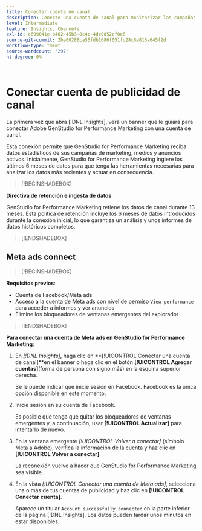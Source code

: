 ```yaml
---
title: Conectar cuenta de canal
description: Conecte una cuenta de canal para monitorizar las campañas de Adobe GenStudio for Performance Marketing y el rendimiento de los medios.
level: Intermediate
feature: Insights, Channels
exl-id: e699041e-b462-45b3-8c4c-4de0d52cf0e6
source-git-commit: 2ba00288ca55fdb1686f051fc28c8e816a645f2d
workflow-type: tm+mt
source-wordcount: '297'
ht-degree: 0%

---
```


# Conectar cuenta de publicidad de canal

La primera vez que abra [!DNL Insights], verá un banner que le guiará para conectar Adobe GenStudio for Performance Marketing con una cuenta de canal.

Esta conexión permite que GenStudio for Performance Marketing reciba datos estadísticos de sus campañas de marketing, medios y anuncios activos. Inicialmente, GenStudio for Performance Marketing ingiere los últimos 6 meses de datos para que tenga las herramientas necesarias para analizar los datos más recientes y actuar en consecuencia.

>[!BEGINSHADEBOX]

**Directiva de retención e ingesta de datos**

GenStudio for Performance Marketing retiene los datos de canal durante 13 meses. Esta política de retención incluye los 6 meses de datos introducidos durante la conexión inicial, lo que garantiza un análisis y unos informes de datos históricos completos.

>[!ENDSHADEBOX]

## Meta ads connect

>[!BEGINSHADEBOX]

**Requisitos previos**:

- Cuenta de Facebook/Meta ads
- Acceso a la cuenta de Meta ads con nivel de permiso `View performance` para acceder a informes y ver anuncios
- Elimine los bloqueadores de ventanas emergentes del explorador

>[!ENDSHADEBOX]

**Para conectar una cuenta de Meta ads en GenStudio for Performance Marketing**:

1. En _[!DNL Insights]_, haga clic en **[!UICONTROL Conectar una cuenta de canal]**en el banner o haga clic en el botón **[!UICONTROL Agregar cuentas]**(forma de persona con signo más) en la esquina superior derecha.

   Se le puede indicar que inicie sesión en Facebook. Facebook es la única opción disponible en este momento.

1. Inicie sesión en su cuenta de Facebook.

   Es posible que tenga que quitar los bloqueadores de ventanas emergentes y, a continuación, usar **[!UICONTROL Actualizar]** para intentarlo de nuevo.

1. En la ventana emergente _[!UICONTROL Volver a conectar]_ (símbolo Meta a Adobe), verifica la información de la cuenta y haz clic en **[!UICONTROL Volver a conectar]**.

   La reconexión vuelve a hacer que GenStudio for Performance Marketing sea visible.

1. En la vista _[!UICONTROL Conectar una cuenta de Meta ads]_, selecciona una o más de tus cuentas de publicidad y haz clic en **[!UICONTROL Conectar cuenta]**.

   Aparece un titular `Account successfully connected` en la parte inferior de la página [!DNL Insights]. Los datos pueden tardar unos minutos en estar disponibles.
